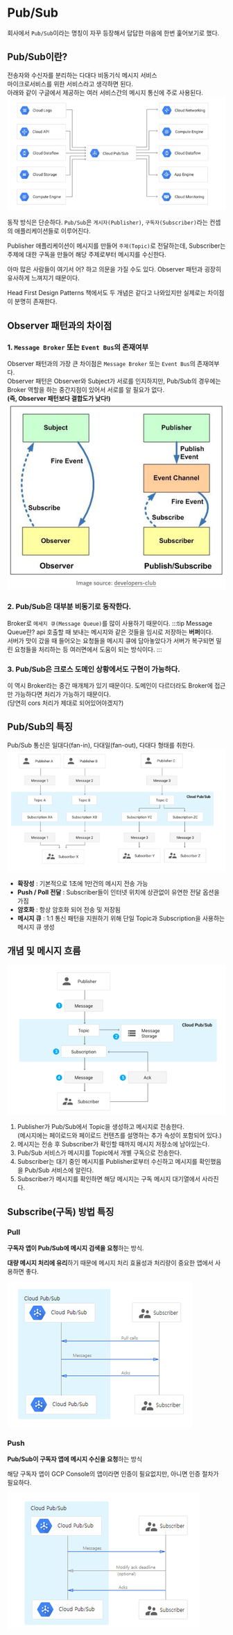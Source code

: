 # Pub/Sub
회사에서 `Pub/Sub`이라는 명칭이 자꾸 등장해서 답답한 마음에 한번 훑어보기로 했다.

## Pub/Sub이란?
전송자와 수신자를 분리하는 다대다 비동기식 메시지 서비스  
마이크로서비스를 위한 서비스라고 생각하면 된다.  
아래와 같이 구글에서 제공하는 여러 서비스간의 메시지 통신에 주로 사용된다.
![PubSub 개요](/images/TIL/Cloud-GCP/PubSub/개요.png)

동작 방식은 단순하다. `Pub/Sub`은 `게시자(Publisher)`, `구독자(Subscriber)`라는 컨셉의 애플리케이션들로 이루어진다.  

Publisher 애플리케이션이 메시지를 만들어 `주제(Topic)`로 전달하는데, Subscriber는 주제에 대한 구독을 만들어 해당 주제로부터 메시지를 수신한다.  

아마 많은 사람들이 여기서 어? 하고 의문을 가질 수도 있다. Observer 패턴과 굉장히 유사하게 느껴지기 때문이다.  

Head First Design Patterns 책에서도 두 개념은 같다고 나와있지만 실제로는 차이점이 분명히 존재한다.  

## Observer 패턴과의 차이점
### 1. `Message Broker` 또는 `Event Bus`의 존재여부
Observer 패턴과의 가장 큰 차이점은 `Message Broker` 또는 `Event Bus`의 존재여부다.  
Observer 패턴은 Observer와 Subject가 서로를 인지하지만, Pub/Sub의 경우에는 Broker 역할을 하는 중간지점이 있어서 서로를 알 필요가 없다.  
**(즉, Observer 패턴보다 결합도가 낮다!)**  
![Observer와의-차이점](/images/TIL/Cloud-GCP/PubSub/Observer와의-차이점.png)

### 2. Pub/Sub은 대부분 비동기로 동작한다.
Broker로 `메세지 큐(Message Queue)`를 많이 사용하기 때문이다.
:::tip Message Queue란?
api 호출할 때 보내는 메시지와 같은 것들을 임시로 저장하는 **버퍼**이다.  
서버가 맛이 갔을 때 들어오는 요청들을 메시지 큐에 담아놓았다가 서버가 복구되면 밀린 요청들을 처리하는 등 여러면에서 도움이 되는 방식이다.
:::

### 3. Pub/Sub은 크로스 도메인 상황에서도 구현이 가능하다.
이 역시 Broker라는 중간 매개체가 있기 때문이다. 도메인이 다르더라도 Broker에 접근만 가능하다면 처리가 가능하기 때문이다.  
(당연히 cors 처리가 제대로 되어있어야겠지?)

## Pub/Sub의 특징
Pub/Sub 통신은 일대다(fan-in), 다대일(fan-out), 다대다 형태를 취한다.  
![형태](/images/TIL/Cloud-GCP/PubSub/형태.png)
- **확장성** : 기본적으로 1초에 1만건의 메시지 전송 가능
- **Push / Poll 전달** : Subscriber들이 인터넷 위치에 상관없이 유연한 전달 옵션을 가짐
- **암호화** : 항상 암호화 되어 전송 및 저장됨
- **메시지 큐** : 1:1 통신 패턴을 지원하기 위해 단일 Topic과 Subscription을 사용하는 메시지 큐 생성

## 개념 및 메시지 흐름
![개념-및-메시지-흐름.png](/images/TIL/Cloud-GCP/PubSub/개념-및-메시지-흐름.png)  
1. Publisher가 Pub/Sub에서 Topic을 생성하고 메시지로 전송한다.  
(메시지에는 페이로드와 페이로드 컨텐츠를 설명하는 추가 속성이 포함되어 있다.)  
2. 메시지는 전송 후 Subscriber가 확인할 때까지 메시지 저장소에 남아있는다.
3. Pub/Sub 서비스가 메시지를 Topic에서 개별 구독으로 전송한다.
4. Subscriber는 대기 중인 메시지를 Publisher로부터 수신하고 메시지를 확인했음을 Pub/Sub 서비스에 알린다.
5. Subscriber가 메시지를 확인하면 해당 메시지는 구독 메시지 대기열에서 사라진다.

## Subscribe(구독) 방법 특징
### Pull
**구독자 앱이 Pub/Sub에 메시지 검색을 요청**하는 방식.  

**대량 메시지 처리에 유리**하기 때문에 메시지 처리 효율성과 처리량이 중요한 앱에서 사용하면 좋다.  

![pull-방식.png](/images/TIL/Cloud-GCP/PubSub/pull-방식.png)  

### Push
**Pub/Sub이 구독자 앱에 메시지 수신을 요청**하는 방식  

해당 구독자 앱이 GCP Console의 앱이라면 인증이 필요없지만, 아니면 인증 절차가 필요하다.  

![push-방식.png](/images/TIL/Cloud-GCP/PubSub/push-방식.png)  


